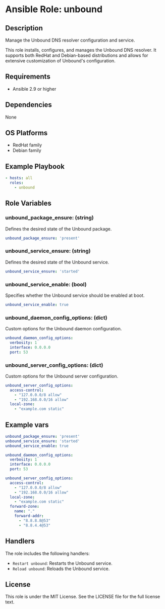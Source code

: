 # Ansible Role: unbound

## Description

Manage the Unbound DNS resolver configuration and service.

This role installs, configures, and manages the Unbound DNS resolver. It supports both RedHat and Debian-based distributions and allows for extensive customization of Unbound's configuration.

## Requirements

- Ansible 2.9 or higher

## Dependencies

None

## OS Platforms

- RedHat family
- Debian family

## Example Playbook

```yaml
- hosts: all
  roles:
    - unbound
```

## Role Variables

### unbound_package_ensure: (string)

Defines the desired state of the Unbound package.

```yaml
unbound_package_ensure: 'present'
```

### unbound_service_ensure: (string)

Defines the desired state of the Unbound service.

```yaml
unbound_service_ensure: 'started'
```

### unbound_service_enable: (bool)

Specifies whether the Unbound service should be enabled at boot.

```yaml
unbound_service_enable: true
```

### unbound_daemon_config_options: (dict)

Custom options for the Unbound daemon configuration.

```yaml
unbound_daemon_config_options:
  verbosity: 1
  interface: 0.0.0.0
  port: 53
```

### unbound_server_config_options: (dict)

Custom options for the Unbound server configuration.

```yaml
unbound_server_config_options:
  access-control:
    - "127.0.0.0/8 allow"
    - "192.168.0.0/16 allow"
  local-zone:
    - "example.com static"
```

## Example vars

```yaml
unbound_package_ensure: 'present'
unbound_service_ensure: 'started'
unbound_service_enable: true

unbound_daemon_config_options:
  verbosity: 1
  interface: 0.0.0.0
  port: 53

unbound_server_config_options:
  access-control:
    - "127.0.0.0/8 allow"
    - "192.168.0.0/16 allow"
  local-zone:
    - "example.com static"
  forward-zone:
    name: "."
    forward-addr:
      - "8.8.8.8@53"
      - "8.8.4.4@53"
```

## Handlers

The role includes the following handlers:

- `Restart unbound`: Restarts the Unbound service.
- `Reload unbound`: Reloads the Unbound service.

## License

This role is under the MIT License. See the LICENSE file for the full license text.

